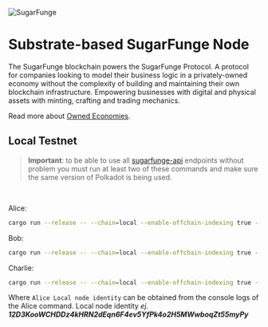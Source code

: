 ![SugarFunge](/docs/sf-name.png)

# Substrate-based SugarFunge Node

The SugarFunge blockchain powers the SugarFunge Protocol. A protocol for companies looking to model their business logic in a privately-owned economy without the complexity of building and maintaining their own blockchain infrastructure. Empowering businesses with digital and physical assets with minting, crafting and trading mechanics.

Read more about [Owned Economies](https://github.com/SugarFunge/OwnedEconomies).

## Local Testnet

> **Important**: to be able to use all [sugarfunge-api](https://github.com/SugarFunge/sugarfunge-api.git) endpoints without problem you must run at least two of these commands and make sure the same version of Polkadot is being used.

<br/>

Alice:

```bash
cargo run --release -- --chain=local --enable-offchain-indexing true --alice --base-path=.tmp/a --port=30334 --rpc-port 9944 --rpc-cors=all --rpc-methods=Unsafe --rpc-external
```

Bob:

```bash
cargo run --release -- --chain=local --enable-offchain-indexing true --bob --base-path=.tmp/b --port=30335 --rpc-port 9945 --rpc-cors=all --rpc-methods=Unsafe --rpc-external --bootnodes /ip4/127.0.0.1/tcp/30334/p2p/${Alice Local node identity}
```

Charlie:

```bash
cargo run --release -- --chain=local --enable-offchain-indexing true --charlie --base-path=.tmp/c --port=30336 --rpc-port 9946 --rpc-cors=all --rpc-methods=Unsafe --rpc-external --bootnodes /ip4/127.0.0.1/tcp/30334/p2p/${Alice Local node identity}
```

Where `Alice Local node identity` can be obtained from the console logs of the Alice command. Local node identity _ej. **12D3KooWCHDDz4kHRN2dEqn6F4ev5YfPk4o2H5MWwboqZt55myPy**_
